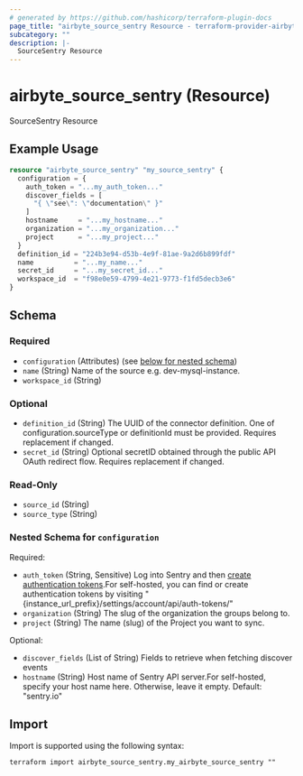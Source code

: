 ```yaml
---
# generated by https://github.com/hashicorp/terraform-plugin-docs
page_title: "airbyte_source_sentry Resource - terraform-provider-airbyte"
subcategory: ""
description: |-
  SourceSentry Resource
---
```


# airbyte_source_sentry (Resource)

SourceSentry Resource

## Example Usage

```terraform
resource "airbyte_source_sentry" "my_source_sentry" {
  configuration = {
    auth_token = "...my_auth_token..."
    discover_fields = [
      "{ \"see\": \"documentation\" }"
    ]
    hostname     = "...my_hostname..."
    organization = "...my_organization..."
    project      = "...my_project..."
  }
  definition_id = "224b3e94-d53b-4e9f-81ae-9a2d6b899fdf"
  name          = "...my_name..."
  secret_id     = "...my_secret_id..."
  workspace_id  = "f98e0e59-4799-4e21-9773-f1fd5decb3e6"
}
```

<!-- schema generated by tfplugindocs -->
## Schema

### Required

- `configuration` (Attributes) (see [below for nested schema](#nestedatt--configuration))
- `name` (String) Name of the source e.g. dev-mysql-instance.
- `workspace_id` (String)

### Optional

- `definition_id` (String) The UUID of the connector definition. One of configuration.sourceType or definitionId must be provided. Requires replacement if changed.
- `secret_id` (String) Optional secretID obtained through the public API OAuth redirect flow. Requires replacement if changed.

### Read-Only

- `source_id` (String)
- `source_type` (String)

<a id="nestedatt--configuration"></a>
### Nested Schema for `configuration`

Required:

- `auth_token` (String, Sensitive) Log into Sentry and then <a href="https://sentry.io/settings/account/api/auth-tokens/">create authentication tokens</a>.For self-hosted, you can find or create authentication tokens by visiting "{instance_url_prefix}/settings/account/api/auth-tokens/"
- `organization` (String) The slug of the organization the groups belong to.
- `project` (String) The name (slug) of the Project you want to sync.

Optional:

- `discover_fields` (List of String) Fields to retrieve when fetching discover events
- `hostname` (String) Host name of Sentry API server.For self-hosted, specify your host name here. Otherwise, leave it empty. Default: "sentry.io"

## Import

Import is supported using the following syntax:

```shell
terraform import airbyte_source_sentry.my_airbyte_source_sentry ""
```
